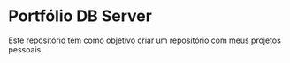 # Portfólio DB Server

Este repositório tem como objetivo criar um repositório com meus projetos pessoais.

